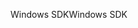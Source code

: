 <span data-ttu-id="b4fc6-101">Windows SDK</span><span class="sxs-lookup"><span data-stu-id="b4fc6-101">Windows SDK</span></span>